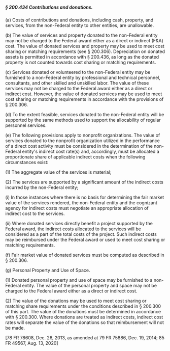 ##### § 200.434 Contributions and donations. #####

(a) Costs of contributions and donations, including cash, property, and services, from the non-Federal entity to other entities, are unallowable.

(b) The value of services and property donated to the non-Federal entity may not be charged to the Federal award either as a direct or indirect (F&A) cost. The value of donated services and property may be used to meet cost sharing or matching requirements (see § 200.306). Depreciation on donated assets is permitted in accordance with § 200.436, as long as the donated property is not counted towards cost sharing or matching requirements.

(c) Services donated or volunteered to the non-Federal entity may be furnished to a non-Federal entity by professional and technical personnel, consultants, and other skilled and unskilled labor. The value of these services may not be charged to the Federal award either as a direct or indirect cost. However, the value of donated services may be used to meet cost sharing or matching requirements in accordance with the provisions of § 200.306.

(d) To the extent feasible, services donated to the non-Federal entity will be supported by the same methods used to support the allocability of regular personnel services.

(e) The following provisions apply to nonprofit organizations. The value of services donated to the nonprofit organization utilized in the performance of a direct cost activity must be considered in the determination of the non-Federal entity's indirect cost rate(s) and, accordingly, must be allocated a proportionate share of applicable indirect costs when the following circumstances exist:

(1) The aggregate value of the services is material;

(2) The services are supported by a significant amount of the indirect costs incurred by the non-Federal entity;

(i) In those instances where there is no basis for determining the fair market value of the services rendered, the non-Federal entity and the cognizant agency for indirect costs must negotiate an appropriate allocation of indirect cost to the services.

(ii) Where donated services directly benefit a project supported by the Federal award, the indirect costs allocated to the services will be considered as a part of the total costs of the project. Such indirect costs may be reimbursed under the Federal award or used to meet cost sharing or matching requirements.

(f) Fair market value of donated services must be computed as described in § 200.306.

(g) Personal Property and Use of Space.

(1) Donated personal property and use of space may be furnished to a non-Federal entity. The value of the personal property and space may not be charged to the Federal award either as a direct or indirect cost.

(2) The value of the donations may be used to meet cost sharing or matching share requirements under the conditions described in § 200.300 of this part. The value of the donations must be determined in accordance with § 200.300. Where donations are treated as indirect costs, indirect cost rates will separate the value of the donations so that reimbursement will not be made.

[78 FR 78608, Dec. 26, 2013, as amended at 79 FR 75886, Dec. 19, 2014; 85 FR 49567, Aug. 13, 2020]